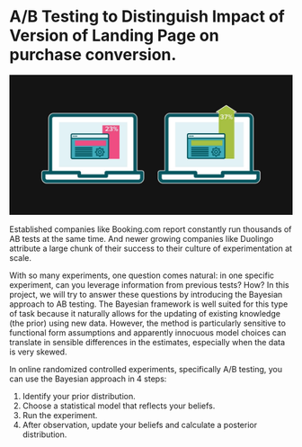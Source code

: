 # A/B Testing to Distinguish Impact of Version of Landing Page on purchase conversion.

![ab-test.webp](https://github.com/RaySoumyadeep/bayesian-ab-testing/blob/main/assets/ab-test.webp)

Established companies like Booking.com report constantly run thousands of AB tests at the same time. And newer growing companies like Duolingo attribute a large chunk of their success to their culture of experimentation at scale.

With so many experiments, one question comes natural: in one specific experiment, can you leverage information from previous tests? How? In this project, we will try to answer these questions by introducing the Bayesian approach to AB testing. The Bayesian framework is well suited for this type of task because it naturally allows for the updating of existing knowledge (the prior) using new data. However, the method is particularly sensitive to functional form assumptions and apparently innocuous model choices can translate in sensible differences in the estimates, especially when the data is very skewed.

In online randomized controlled experiments, specifically A/B testing, you can use the Bayesian approach in 4 steps:

1. Identify your prior distribution.
2. Choose a statistical model that reflects your beliefs.
3. Run the experiment.
4. After observation, update your beliefs and calculate a posterior distribution.
